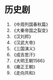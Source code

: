 # 历史剧

1. 《中周列国春秋篇》
2. 《大秦帝国之裂变》
3. 《汉刘邦》
4. 《汉武大帝》
5. 《三国演义》
6. 《成吉思汗》
7. 《大明王朝1566》
8. 《雍正王朝》
9. 《走向共和》
